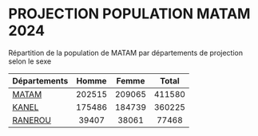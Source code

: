 # PROJECTION POPULATION MATAM 2024
	
Répartition de la population de MATAM par départements de projection selon le sexe
	
| Départements  | Homme | Femme | Total |
| --------- |:-----:|:-----:|:-----:|
| [MATAM](MATAM) | 202515 | 209065 | 411580 |
| [KANEL](KANEL) | 175486 | 184739 | 360225 |
| [RANEROU](RANEROU) | 39407 | 38061 | 77468 |
